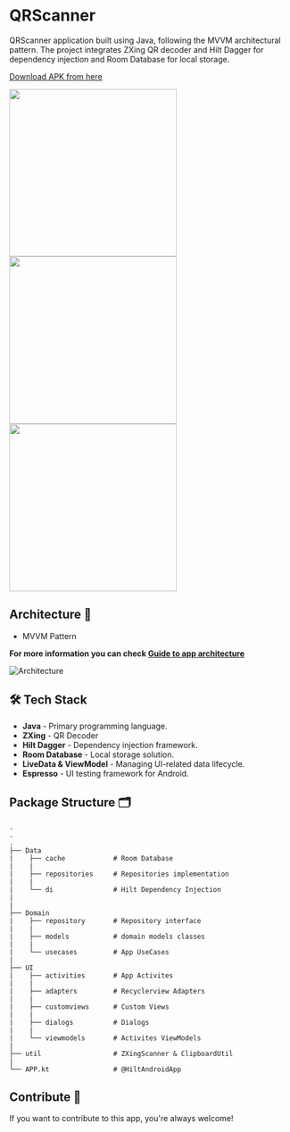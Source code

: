 

# QRScanner 

QRScanner application built using Java, following the MVVM architectural pattern. The project integrates ZXing QR decoder and Hilt Dagger for dependency injection and Room Database for local storage.

[Download APK from here](https://drive.google.com/file/d/1QgdU3BcDoHqOyROrh_wMjA1kaCF2KZ5j/view?usp=sharing)


<img src="https://github.com/user-attachments/assets/9eb0b198-0d68-4d6e-8690-86667f531028" width="300">
<img src="https://github.com/user-attachments/assets/91d80d71-17d0-4b44-be57-d6c6d1f7de1a" width="300">
<img src="https://github.com/user-attachments/assets/4350f528-f8bb-45fb-868c-1b8a9a69db37" width="300">


## Architecture 🗼

- MVVM Pattern


**For more information you can
check [Guide to app architecture](https://developer.android.com/jetpack/guide?gclid=CjwKCAiA_omPBhBBEiwAcg7smXcfbEYneoLKFD_4Tyw0OgVQkpZL_XIr5TPXT0mncuQhgDIBBvLhbBoCEx0QAvD_BwE&gclsrc=aw.ds#mobile-app-ux)**

![Architecture](https://miro.medium.com/v2/resize:fit:720/format:webp/1*Qby1SHSjmFEJT_ycbcpysQ.png)

## 🛠️ Tech Stack
- **Java** - Primary programming language.
- **ZXing** - QR Decoder
- **Hilt Dagger** - Dependency injection framework.
- **Room Database** - Local storage solution.
- **LiveData & ViewModel** - Managing UI-related data lifecycle.
- **Espresso** - UI testing framework for Android.



## Package Structure 🗂

    .
    .
    .
    ├── Data
    |    ├── cache            # Room Database
    |    |
    |    ├── repositories     # Repositories implementation
    |    |
    |    └── di               # Hilt Dependency Injection
    |
    |
    ├── Domain
    |    ├── repository       # Repository interface
    |    |
    |    ├── models           # domain models classes
    |    |
    |    └── usecases         # App UseCases
    | 
    ├── UI                    
    |    ├── activities       # App Activites
    |    |               
    |    ├── adapters         # Recyclerview Adapters
    |    | 
    |    ├── customviews      # Custom Views
    |    |
    |    ├── dialogs          # Dialogs
    |    |
    |    └── viewmodels       # Activites ViewModels
    |
    ├── util                  # ZXingScanner & ClipboardUtil
    |
    └── APP.kt                # @HiltAndroidApp

## Contribute 🤝

If you want to contribute to this app, you're always welcome!


